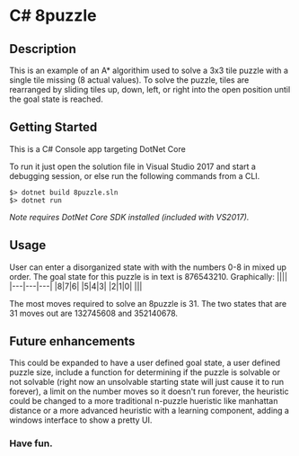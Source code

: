 # C# 8puzzle

## Description

This is an example of an A* algorithim used to solve a 3x3 tile puzzle with a single tile missing (8 actual values).  To solve the puzzle, tiles are rearranged by sliding tiles up, down, left, or right into the open position until the goal state is reached.

## Getting Started

This is a C# Console app targeting DotNet Core 

To run it just open the solution file in Visual Studio 2017 and start a debugging session, or else run the following commands from a CLI.

```
$> dotnet build 8puzzle.sln
$> dotnet run
```
*Note requires DotNet Core SDK installed (included with VS2017).*

## Usage

User can enter a disorganized state with with the numbers 0-8 in mixed up order.
The goal state for this puzzle is in text is 876543210.  Graphically:
||||
|---|---|---|
|8|7|6|
|5|4|3|
|2|1|0|
|||

The most moves required to solve an 8puzzle is 31. The two states that are 31 moves out are 132745608 and 352140678.

## Future enhancements

This could be expanded to have a user defined goal state, a user defined puzzle size, include a function for determining if the puzzle is solvable or not solvable (right now an unsolvable starting state will just cause it to run forever), a limit on the number moves so it doesn't run forever, the heuristic could be changed to a more traditional n-puzzle hueristic like manhattan distance or a more advanced heuristic with a learning component, adding  a windows interface to show a pretty UI.

### Have fun.

